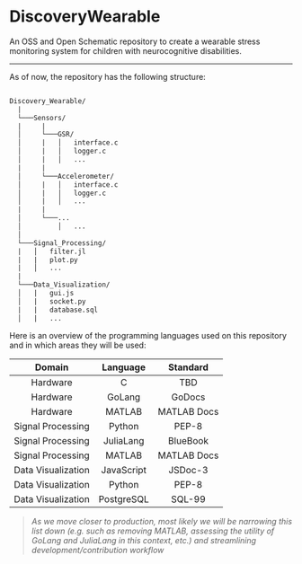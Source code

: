 # DiscoveryWearable
An OSS and Open Schematic repository to create a wearable stress monitoring system for children with neurocognitive disabilities.

---

As of now, the repository has the following structure:

```tex

Discovery_Wearable/
  |
  └───Sensors/
  |     |
  │     └───GSR/
  │     |   │   interface.c
  │     |   │   logger.c
  │     |   │   ...
  |     |
  │     └───Accelerometer/
  │     |   │   interface.c
  │     |   │   logger.c
  │     |   │   ...
  |     |
  │     └───...
  │         │   ...
  │   
  └───Signal_Processing/
  |   │   filter.jl
  |   |   plot.py
  |   │   ...
  |
  └───Data_Visualization/
  │   |   gui.js
  │   |   socket.py
  |   |   database.sql
  │   |   ...
```

Here is an overview of the programming languages used on this repository and in which areas they will be used:

|       Domain       |  Language  |   Standard  |
|:------------------:|:----------:|:-----------:|
|      Hardware      |      C     |     TBD     |
|      Hardware      |   GoLang   |    GoDocs   |
|      Hardware      |   MATLAB   | MATLAB Docs |
|  Signal Processing |   Python   |    PEP-8    |
|  Signal Processing |  JuliaLang |   BlueBook  |
|  Signal Processing |   MATLAB   | MATLAB Docs |
| Data Visualization | JavaScript |   JSDoc-3   |
| Data Visualization |   Python   |    PEP-8    |
| Data Visualization | PostgreSQL |    SQL-99   |

> *As we move closer to production, most likely we will be narrowing this list down (e.g. such as removing MATLAB, assessing the utility of GoLang and JuliaLang in this context, etc.) and streamlining development/contribution workflow*


